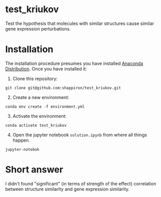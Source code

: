 # test_kriukov
Test the hypothesis that molecules with similar structures cause similar gene expression perturbations.

# Installation

The installation procedure presumes you have installed [Anaconda Distribution](https://www.anaconda.com/products/distribution). Once you have installed it:

1. Clone this repository:

`git clone git@github.com:shappiron/test_kriukov.git`

2. Create a new environment:

`conda env create -f environment.yml`

3. Activate the environment:

`conda activate test_kriukov`

4. Open the jupyter notebook `solution.ipynb` from where all things happen.

`jupyter-notebok`

# Short answer

I didn't found "significant" (in terms of strength of the effect) correlation between structure similarity and gene expression similarity.

